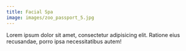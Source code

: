 ```yaml
---
title: Facial Spa
image: images/zoo_passport_5.jpg
---
```

Lorem ipsum dolor sit amet, consectetur adipisicing elit. Ratione eius recusandae, porro ipsa necessitatibus autem!